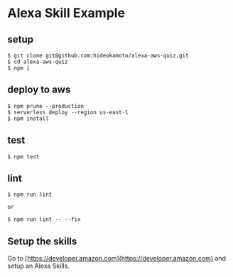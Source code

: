 # Alexa Skill Example

## setup

```
$ git clone git@github.com:hideokamoto/alexa-aws-quiz.git
$ cd alexa-aws-quiz
$ npm i
```

## deploy to aws

```
$ npm prune --production
$ serverless deploy --region us-east-1
$ npm install
```

## test

```
$ npm test
```

## lint

```
$ npm run lint

or

$ npm run lint -- --fix
```

## Setup the skills
Go to [https://developer.amazon.com](https://developer.amazon.com) and setup an Alexa Skills.

